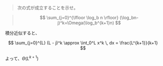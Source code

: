 <!--
<script type="text/javascript" async
  src="https://cdnjs.cloudflare.com/ajax/libs/mathjax/2.7.7/MathJax.js?config=TeX-MML-AM_CHTML">
</script>
-->
>次の式が成立することを示せ。

>$$
\sum_{j=0}^{\lfloor \log_b n \rfloor} (\log_bn-j)^k=\Omega(\log_b^{k+1}n) 
>$$

積分近似すると、

$$
\sum_{j=0}^{L} (L - j)^k \approx \int_0^L x^k \, dx = \frac{L^{k+1}}{k+1}
$$

よって、$\Theta(L^{k+1})$ 
